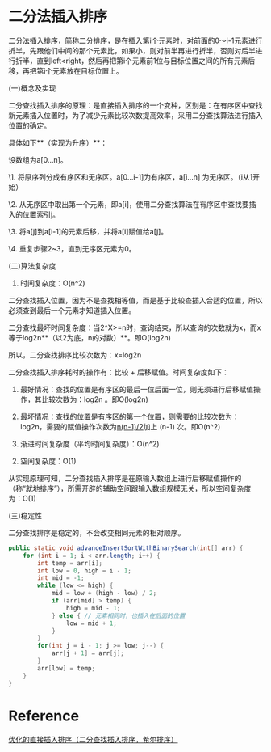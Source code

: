# 二分法插入排序

二分法插入排序，简称二分排序，是在插入第i个元素时，对前面的0～i-1元素进行折半，先跟他们中间的那个元素比，如果小，则对前半再进行折半，否则对后半进行折半，直到left<right，然后再把第i个元素前1位与目标位置之间的所有元素后移，再把第i个元素放在目标位置上。



(一)概念及实现

二分查找插入排序的原理：是直接插入排序的一个变种，区别是：在有序区中查找新元素插入位置时，为了减少元素比较次数提高效率，采用二分查找算法进行插入位置的确定。

 

具体如下**（实现为升序）**：

设数组为a[0…n]。

\1.    将原序列分成有序区和无序区。a[0…i-1]为有序区，a[i…n] 为无序区。（i从1开始）

\2.    从无序区中取出第一个元素，即a[i]，使用二分查找算法在有序区中查找要插入的位置索引j。

\3.    将a[j]到a[i-1]的元素后移，并将a[i]赋值给a[j]。

\4.    重复步骤2~3，直到无序区元素为0。



(二)算法复杂度

1. 时间复杂度：O(n^2)

二分查找插入位置，因为不是查找相等值，而是基于比较查插入合适的位置，所以必须查到最后一个元素才知道插入位置。

二分查找最坏时间复杂度：当2^X>=n时，查询结束，所以查询的次数就为x，而x等于log2n**（以2为底，n的对数）**。即O(log2n)

所以，二分查找排序比较次数为：x=log2n

二分查找插入排序耗时的操作有：比较 + 后移赋值。时间复杂度如下：

1)    最好情况：查找的位置是有序区的最后一位后面一位，则无须进行后移赋值操作，其比较次数为：log2n 。即O(log2n)

2)    最坏情况：查找的位置是有序区的第一个位置，则需要的比较次数为：log2n，需要的赋值操作次数为[n(n-1)/2](http://zhidao.baidu.com/link?url=D1uGyXzk3biP8YR-tKHq1_YHgZZmojMd0XzWlPxSWoYdhaTZdlRyd-FXaVqGNaYpgVHe0Lh3mMKPCwNH2E5C6q)加上 (n-1) 次。即O(n^2)

3)    渐进时间复杂度（平均时间复杂度）：O(n^2)

2. 空间复杂度：O(1)

从实现原理可知，二分查找插入排序是在原输入数组上进行后移赋值操作的（称“就地排序”），所需开辟的辅助空间跟输入数组规模无关，所以空间复杂度为：O(1)

 

(三)稳定性

二分查找排序是稳定的，不会改变相同元素的相对顺序。





```java
public static void advanceInsertSortWithBinarySearch(int[] arr) {
    for (int i = 1; i < arr.length; i++) {
        int temp = arr[i];
        int low = 0, high = i - 1;
        int mid = -1;
        while (low <= high) {            
            mid = low + (high - low) / 2;            
            if (arr[mid] > temp) {               
                high = mid - 1;            
            } else { // 元素相同时，也插入在后面的位置                
                low = mid + 1;            
            }        
        }        
        for(int j = i - 1; j >= low; j--) {            
            arr[j + 1] = arr[j];        
        }        
        arr[low] = temp;    
    }
}
```



# Reference

[优化的直接插入排序（二分查找插入排序，希尔排序）](https://www.cnblogs.com/heyuquan/p/insert-sort.html)

